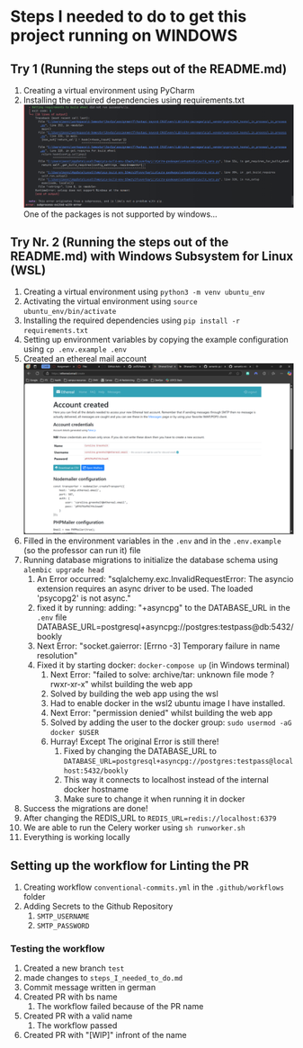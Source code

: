 # Steps I needed to do to get this project running on WINDOWS

## Try 1 (Running the steps out of the README.md)

1. Creating a virtual environment using PyCharm
2. Installing the required dependencies using requirements.txt
   ![img.png](images/img.png)
   One of the packages is not supported by windows...

## Try Nr. 2 (Running the steps out of the README.md) with Windows Subsystem for Linux (WSL)

1. Creating a virtual environment using `python3 -m venv ubuntu_env`
2. Activating the virtual environment using `source ubuntu_env/bin/activate`
3. Installing the required dependencies using `pip install -r requirements.txt`
4. Setting up environment variables by copying the example configuration using `cp .env.example .env`
5. Created an ethereal mail account ![img.png](img.png)
6. Filled in the environment variables in the `.env` and in the `.env.example` (so the professor can run it) file
7. Running database migrations to initialize the database schema using `alembic upgrade head`
    1. An Error occurred: "sqlalchemy.exc.InvalidRequestError: The asyncio extension requires an async driver to be
       used. The loaded 'psycopg2' is not async."
    2. fixed it by running: adding: "+asyncpg" to the DATABASE_URL in the `.env` file
       DATABASE_URL=postgresql+asyncpg://postgres:testpass@db:5432/bookly
    3. Next Error: "socket.gaierror: [Errno -3] Temporary failure in name resolution"
    4. Fixed it by starting docker: `docker-compose up` (in Windows terminal)
       1. Next Error: "failed to solve: archive/tar: unknown file mode ?rwxr-xr-x" whilst building the web app
       2. Solved by building the web app using the wsl 
       3. Had to enable docker in the wsl2 ubuntu image I have installed.
       4. Next Error: "permission denied" whilst building the web app
       5. Solved by adding the user to the docker group: `sudo usermod -aG docker $USER`
       6. Hurray! Except The original Error is still there!
          1. Fixed by changing the DATABASE_URL to `DATABASE_URL=postgresql+asyncpg://postgres:testpass@localhost:5432/bookly`
          2. This way it connects to localhost instead of the internal docker hostname
          3. Make sure to change it when running it in docker
8. Success the migrations are done!
9. After changing the REDIS_URL to `REDIS_URL=redis://localhost:6379`
10. We are able to run the Celery worker using `sh runworker.sh`
11. Everything is working locally

## Setting up the workflow for Linting the PR
1. Creating workflow `conventional-commits.yml` in the `.github/workflows` folder
2. Adding Secrets to the Github Repository
    1. `SMTP_USERNAME`
    2. `SMTP_PASSWORD`

### Testing the workflow
1. Created a new branch `test`
2. made changes to `steps_I_needed_to_do.md`
3. Commit message written in german
4. Created PR with bs name
   1. The workflow failed because of the PR name
5. Created PR with a valid name
   1. The workflow passed
6. Created PR with "[WIP]" infront of the name

